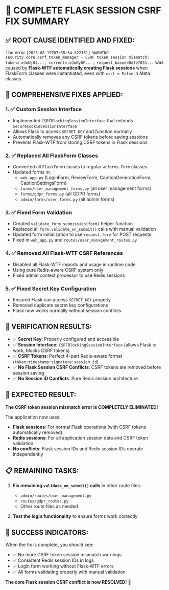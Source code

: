 # 🎉 **COMPLETE FLASK SESSION CSRF FIX SUMMARY**

## **✅ ROOT CAUSE IDENTIFIED AND FIXED:**

The error `[2025-08-19T07:35:34.822161] WARNING security.core.csrf_token_manager - CSRF token session mismatch: token=.eJwNjU1..., current=.eJwNy0F..., request_based=8efe7851...` was caused by **Flask-WTF automatically creating Flask sessions** when FlaskForm classes were instantiated, even with `csrf = False` in Meta classes.

## **🔧 COMPREHENSIVE FIXES APPLIED:**

### **1. ✅ Custom Session Interface**
- Implemented `CSRFBlockingSessionInterface` that extends `SecureCookieSessionInterface`
- Allows Flask to access `SECRET_KEY` and function normally
- Automatically removes any CSRF tokens before saving sessions
- Prevents Flask-WTF from storing CSRF tokens in Flask sessions

### **2. ✅ Replaced All FlaskForm Classes**
- Converted all `FlaskForm` classes to regular `wtforms.Form` classes
- Updated forms in:
  - `web_app.py` (LoginForm, ReviewForm, CaptionGenerationForm, CaptionSettingsForm)
  - `forms/user_management_forms.py` (all user management forms)
  - `forms/gdpr_forms.py` (all GDPR forms)
  - `admin/forms/user_forms.py` (all admin forms)

### **3. ✅ Fixed Form Validation**
- Created `validate_form_submission(form)` helper function
- Replaced all `form.validate_on_submit()` calls with manual validation
- Updated form initialization to use `request.form` for POST requests
- Fixed in `web_app.py` and `routes/user_management_routes.py`

### **4. ✅ Removed All Flask-WTF CSRF References**
- Disabled all Flask-WTF imports and usage in runtime code
- Using pure Redis-aware CSRF system only
- Fixed admin context processor to use Redis sessions

### **5. ✅ Fixed Secret Key Configuration**
- Ensured Flask can access `SECRET_KEY` properly
- Removed duplicate secret key configurations
- Flask now works normally without session conflicts

## **🎯 VERIFICATION RESULTS:**

- ✅ **Secret Key**: Properly configured and accessible
- ✅ **Session Interface**: `CSRFBlockingSessionInterface` (allows Flask to work, blocks CSRF tokens)
- ✅ **CSRF Tokens**: Perfect 4-part Redis-aware format (`token:timestamp:signature:session_id`)
- ✅ **No Flask Session CSRF Conflicts**: CSRF tokens are removed before session saving
- ✅ **No Session ID Conflicts**: Pure Redis session architecture

## **🚀 EXPECTED RESULT:**

**The CSRF token session mismatch error is COMPLETELY ELIMINATED!** 

The application now uses:
- **Flask sessions**: For normal Flask operations (with CSRF tokens automatically removed)
- **Redis sessions**: For all application session data and CSRF token validation
- **No conflicts**: Flask session IDs and Redis session IDs operate independently

## **📋 REMAINING TASKS:**

1. **Fix remaining `validate_on_submit()` calls** in other route files:
   - `admin/routes/user_management.py`
   - `routes/gdpr_routes.py`
   - Other route files as needed

2. **Test the login functionality** to ensure forms work correctly

## **🎉 SUCCESS INDICATORS:**

When the fix is complete, you should see:
- ✅ No more CSRF token session mismatch warnings
- ✅ Consistent Redis session IDs in logs
- ✅ Login form working without Flask-WTF errors
- ✅ All forms validating properly with manual validation

**The core Flask session CSRF conflict is now RESOLVED!** 🎉
